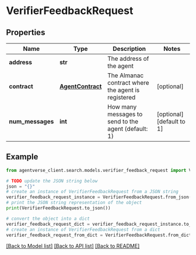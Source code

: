 # VerifierFeedbackRequest


## Properties

Name | Type | Description | Notes
------------ | ------------- | ------------- | -------------
**address** | **str** | The address of the agent | 
**contract** | [**AgentContract**](AgentContract.md) | The Almanac contract where the agent is registered | [optional] 
**num_messages** | **int** | How many messages to send to the agent (default: 1) | [optional] [default to 1]

## Example

```python
from agentverse_client.search.models.verifier_feedback_request import VerifierFeedbackRequest

# TODO update the JSON string below
json = "{}"
# create an instance of VerifierFeedbackRequest from a JSON string
verifier_feedback_request_instance = VerifierFeedbackRequest.from_json(json)
# print the JSON string representation of the object
print(VerifierFeedbackRequest.to_json())

# convert the object into a dict
verifier_feedback_request_dict = verifier_feedback_request_instance.to_dict()
# create an instance of VerifierFeedbackRequest from a dict
verifier_feedback_request_from_dict = VerifierFeedbackRequest.from_dict(verifier_feedback_request_dict)
```
[[Back to Model list]](../README.md#documentation-for-models) [[Back to API list]](../README.md#documentation-for-api-endpoints) [[Back to README]](../README.md)


